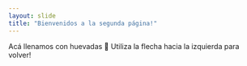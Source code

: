 ```yaml
---
layout: slide
title: "Bienvenidos a la segunda página!"
---
```

Acá llenamos con huevadas 🦖
Utiliza la flecha hacia la izquierda para volver!
